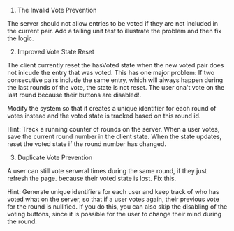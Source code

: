 1. The Invalid Vote Prevention

The server should not allow entries to be voted if they are not included in the current pair. Add a failing unit test to illustrate the problem and then fix the logic.

2. Improved Vote State Reset

The client currently reset the hasVoted state when the new voted pair does not inlcude the entry that was voted. This has one major problem: If two consecutive pairs include the same entry, which will always happen during the last rounds of the vote, the state is not reset. The user cna't vote on the last round because their buttons are disabled!.

Modify the system so that it creates a unique identifier for each round of votes instead and the voted state is tracked based on this round id.

Hint: Track a running counter of rounds on the server. When a user votes, save the current round number in the client state. When the state updates, reset the voted state if the round number has changed.

3. Duplicate Vote Prevention

A user can still vote serveral times during the same round, if they just refresh the page. because their voted state is lost. Fix this.

Hint: Generate unique identifiers for each user and keep track of who has voted what on the server, so that if a user votes again, their previous vote for the round is nullified. If you do this, you can also skip the disabling of the voting buttons, since it is possible for the user to change their mind during the round.

